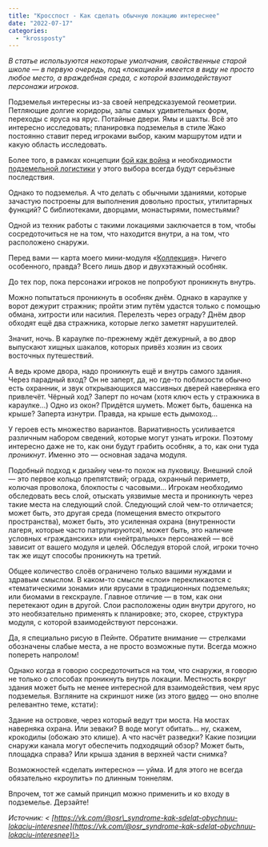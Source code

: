 ```yaml
---
title: "Кросспост - Как сделать обычную локацию интереснее"
date: "2022-07-17"
categories: 
  - "krossposty"
---
```


_В статье используются некоторые умолчания, свойственные старой школе — в первую очередь, под «локацией» имеется в виду не просто любое место, а враждебная среда, с которой взаимодействуют персонажи игроков._

Подземелья интересны из-за своей непредсказуемой геометрии. Петляющие долгие коридоры, залы самых удивительных форм, переходы с яруса на ярус. Потайные двери. Ямы и шахты. Всё это интересно исследовать; планировка подземелья в стиле Жако постоянно ставит перед игроками выбор, каким маршрутом идти и какую область исследовать.

Более того, в рамках концепции [бой как война](https://vk.com/@osr_syndrome-iskusstvo-rulinga-boi) и необходимости [подземельной логистики](https://vk.com/@osrtd-o-vazhnosti-detalnogo-podscheta-nagruzki-v-osr) у этого выбора всегда будут серьёзные последствия.

Однако то подземелья. А что делать с обычными зданиями, которые зачастую построены для выполнения довольно простых, утилитарных функций? С библиотеками, дворцами, монастырями, поместьями?

Одной из техник работы с такими локациями заключается в том, чтобы сосредоточиться не на том, что находится внутри, а на том, что расположено снаружи.

Перед вами — карта моего мини-модуля «[Коллекция](https://vk.com/osr_syndrome?w=wall-163106627_1409)». Ничего особенного, правда? Всего лишь двор и двухэтажный особняк.

До тех пор, пока персонажи игроков не попробуют проникнуть внутрь.

Можно попытаться проникнуть в особняк днём. Однако в караулке у ворот дежурит стражник; пройти этим путём удастся только с помощью обмана, хитрости или насилия. Перелезть через ограду? Днём двор обходят ещё два стражника, которые легко заметят нарушителей.

Значит, ночь. В караулке по-прежнему ждёт дежурный, а во двор выпускают хищных шакалов, которых привёз хозяин из своих восточных путешествий.

А ведь кроме двора, надо проникнуть ещё и внутрь самого здания. Через парадный вход? Он не заперт, да, но где-то поблизости обычно есть охранник, и звук открывающихся массивных дверей наверняка его привлечёт. Чёрный ход? Заперт по ночам (хотя ключ есть у стражника в караулке…) Одно из окон? Придётся шуметь. Может быть, башенка на крыше? Заперта изнутри. Правда, на крыше есть дымоход…

У героев есть множество вариантов. Вариативность усиливается различным набором сведений, которые могут узнать игроки. Поэтому интересно даже не то, как они будут грабить особняк, а то, как они туда _проникнут_. Именно это — основная задача модуля.

Подобный подход к дизайну чем-то похож на луковицу. Внешний слой — это первое кольцо препятствий; ограда, охранный периметр, колючая проволока, блокпосты с часовыми… Игрокам необходимо обследовать весь слой, отыскать уязвимые места и проникнуть через такие места на следующий слой. Следующий слой чем-то отличается; может быть, это другая среда (помещения вместо открытого пространства), может быть, это усиленная охрана (внутренности лагеря, которые часто патрулируются), может быть, это наличие условных «гражданских» или «нейтральных» персонажей — всё зависит от вашего модуля и целей. Обследуя второй слой, игроки точно так же ищут способы проникнуть на третий.

Общее количество слоёв ограничено только вашими нуждами и здравым смыслом. В каком-то смысле «слои» перекликаются с «тематическими зонами» или ярусами в традиционных подземельях; или биомами в гекскрауле. Главное отличие — в том, как они перетекают один в другой. Слои расположены один внутри другого, но это необязательно применять к планировке; это, скорее, структура модуля, с которой взаимодействуют персонажи.

Да, я специально рисую в Пейнте. Обратите внимание — стрелками обозначены слабые места, а не просто возможные пути. Всегда можно попереть напролом!

Однако когда я говорю сосредоточиться на том, что снаружи, я говорю не только о способах проникнуть внутрь локации. Местность вокруг здания может быть не менее интересной для взаимодействия, чем ярус подземелья. Взгляните на скриншот ниже (из этого [видео](https://vk.com/away.php?to=https%3A%2F%2Fyoutu.be%2FmgGDzNwimyY&cc_key=) — оно вполне релевантно теме, кстати):

Здание на островке, через который ведут три моста. На мостах наверняка охрана. Или зеваки? В воде могут обитать… ну, скажем, крокодилы (обожаю это клише). А что насчёт разведки? Какие позиции снаружи канала могут обеспечить подходящий обзор? Может быть, площадка справа? Или крыша здания в верхней части снимка?

Возможностей «сделать интересно» — уйма. И для этого не всегда обязательно «кроулить» по длинным тоннелям.

Впрочем, тот же самый принцип можно применить и ко входу в подземелье. Дерзайте!

_Источник: < [https://vk.com/@osr\_syndrome-kak-sdelat-obychnuu-lokaciu-interesnee](https://vk.com/@osr_syndrome-kak-sdelat-obychnuu-lokaciu-interesnee)\>_
